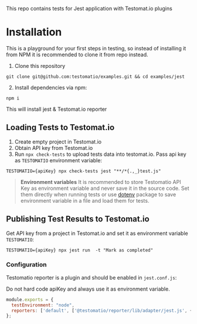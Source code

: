 This repo contains tests for Jest application with Testomat.io plugins

# Installation

This is a playground for your first steps in testing, so instead of installing it from NPM it is recommended to clone it from repo instead.

1) Clone this repository

```
git clone git@github.com:testomatio/examples.git && cd examples/jest
```

2) Install dependencies via npm:

```
npm i
```

This will install jest & Testomat.io reporter

## Loading Tests to Testomat.io

1. Create empty project in Testomat.io
2. Obtain API key from Testomat.io
2. Run `npx check-tests` to upload tests data into testomat.io. Pass api key as `TESTOMATIO` environment variable:

```
TESTOMATIO={apiKey} npx check-tests jest "**/*{.,_}test.js"
```

> **Environment variables** It is recommended to store Testomatio API Key as environment variable and never save it in the source code. Set them directly when running tests or use [dotenv](https://www.npmjs.com/package/dotenv) package to save environment variable in a file and load them for tests. 

## Publishing Test Results to Testomat.io

Get API key from a project in Testomat.io and set it as environment variable `TESTOMATIO`:

```
TESTOMATIO={apiKey} npx jest run  -t "Mark as completed"
```

### Configuration

Testomatio reporter is a plugin and should be enabled in `jest.conf.js`:

Do not hard code apiKey and always use it as environment variable.

```js
module.exports = {
  testEnvironment: "node",
  reporters: ['default', ['@testomatio/reporter/lib/adapter/jest.js', { apiKey: process.env.TESTOMATIO }]],
};
```
